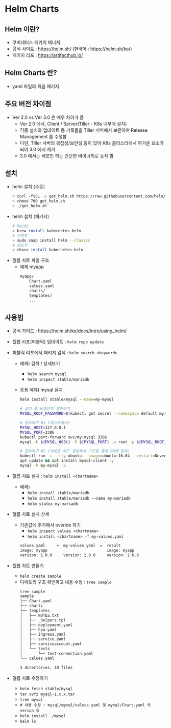 # Helm Charts
## Helm 이란?
- 쿠버네티스 패키지 메니저
- 공식 사이트 : https://helm.sh/ (한국어 : https://helm.sh/ko/)
- 패키지 리포 : https://artifacthub.io/

## Helm Charts 란?
- yaml 파일의 묶음 패키지

## 주요 버전 차이점
- Ver 2.0 vs Ver 3.0 은 매우 차이가 큼
  - Ver 2.0 에서, Client / Server(Tiller - K8s 내부에 설치)
  - 각종 설치와 업데이트 등 기록들을 Tiller 서버에서 보관하여 Release Management 를 수행함
  - 다만, Tiller 서버의 복잡성/보안성 등이 있어 K8s 클러스터에서 무거운 요소가 되어 3.0 에서 제거
  - 3.0 에서는 배포만 하는 간단한 바이너리로 동작 함

## 설치
- helm 설치 (수동)
  ```bash
  > curl -fsSL -o get_helm.sh https://raw.githubusercontent.com/helm/helm/master/scripts/get-helm-3
  > chmod 700 get_helm.sh
  > ./get_helm.sh
  ```
- helm 설치 (패키지)
  ```bash
  # MacOS
  > brew install kubernetes-helm
  # 우분투
  > sudo snap install helm --classic
  # 윈도우
  > choco install kubernetes-helm
  ```
- 헬름 차트 파일 구조
  - 예제 myapp
    ```bash
    myapp/
        Chart.yaml
        values.yaml
        charts/
        templates/
        ...
    ```

## 사용법
- 공식 가이드 : https://helm.sh/ko/docs/intro/using_helm/

- 헬름 리포(퍼블릭) 업데이트 : ` helm repo update `

- 퍼블릭 리포에서 패키지 검색 : ` helm search <keyword> `
  - 예제) 검색 / 상세보기
    - ` helm search mysql `
    - ` helm inspect stable/mariadb `

  - 응용 예제) mysql 설치
    ```bash
    helm install stable/mysql --name=my-mysql

    # 설치 후 비밀번호 알아오기
    MYSQL_ROOT_PASSWORD=$(kubectl get secret --namespace default my-mysql -o jsonppath="{.data.mysql-root-password}" | base64 --decode; echo)

    # 접속하기 #1 (호스트에서)
    MYSQL_HOST=127.0.0.1
    MYSQL_PORT=3306
    kubectl port-forward svc/my-mysql 3306
    mysql -h ${MYSQL_HOSt} -P ${MYSQL_PORT} -u root -p ${MYSQL_ROOT_PASSWORD}

    # 접속하기 #2 (새로운 파드 생성해서 그곳을 통해 DB에 접속)
    kubectl run -i --tty ubuntu --image=ubuntu:16.04 --restart=Never -- bash -il
    apt update && apt install mysql-client -y
    mysql -h my-mysql -p
    ```

- 헬름 챠트 설치 : ` helm install <chartname> `
  - 예제) 
    - ` helm install stable/mariadb `
    - ` helm install stable/mariadb --name my-mariadb `
    - ` helm status my-mariadb `

- 헬름 차트 설치 상세
  - 기존값에 추가해서 overide 하기
    - ` helm inspect values <chartname> `
    - ` helm install <chartname> -f my-values.yaml `
    ```bash
    values.yaml     +  my-values.yaml  =  result
    image: myapp                          image: myapp
    version: 1.0.0     version: 2.0.0     version: 2.0.0
    ```

- 헬름 차트 만들기
  - ` helm create sample `
  - 디렉토리 구조 확인하고 내용 수정 : ` tree sample `
    ```bash
    tree sample
    sample
    ├── Chart.yaml
    ├── charts
    ├── templates
    │   ├── NOTES.txt
    │   ├── _helpers.tpl
    │   ├── deployment.yaml
    │   ├── hpa.yaml
    │   ├── ingress.yaml
    │   ├── service.yaml
    │   ├── serviceaccount.yaml
    │   └── tests
    │       └── test-connection.yaml
    └── values.yaml

    3 directories, 10 files
    ```

- 헬름 차트 수정하기
  - ` helm fetch stable/mysql `
  - ` tar xvfz mysql-1.x.x.tar `
  - ` tree mysql `
  - ` # 내용 수정 : mysql/mysql/values.yaml 및 mysql/Chart.yaml 의 verion 등 `
  - ` helm install ./mysql `
  - ` helm ls `
